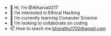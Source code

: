 - 👋 Hi, I’m @Atharva0217
- 👀 I’m interested in Ethical Hacking
- 🌱 I’m currently learning Computer Science
- 💞️ I’m looking to collaborate on coding
- 📫 How to reach me bhorathu1702@gmail.com

<!---
Atharva0217/Atharva0217 is a ✨ special ✨ repository because its `README.md` (this file) appears on your GitHub profile.
You can click the Preview link to take a look at your changes.
--->
